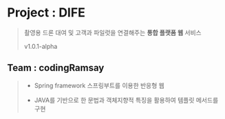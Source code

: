 # Project : DIFE
> 촬영용 드론 대여 및 고객과 파일럿을 연결해주는 **통합 플랫폼 웹** 서비스
>
> v1.0.1-alpha

## Team : codingRamsay
>* Spring framework 스프링부트를 이용한 반응형 웹
>
>* JAVA를 기반으로 한 문법과 객체지향적 특징을 활용하여 템플릿 메서드를 구현
